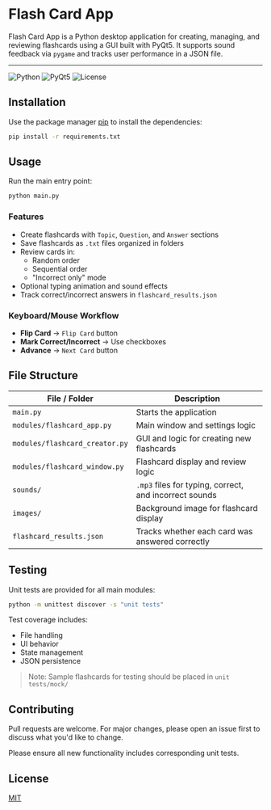 # Flash Card App

Flash Card App is a Python desktop application for creating, managing, and reviewing flashcards using a GUI built with PyQt5. It supports sound feedback via `pygame` and tracks user performance in a JSON file.

---

![Python](https://img.shields.io/badge/Python-3.9%2B-blue.svg)
![PyQt5](https://img.shields.io/badge/PyQt5-GUI-green)
![License](https://img.shields.io/badge/License-MIT-blue.svg)

## Installation

Use the package manager [pip](https://pip.pypa.io/en/stable/) to install the dependencies:

```bash
pip install -r requirements.txt
```

## Usage

Run the main entry point:

```bash
python main.py
```

### Features

- Create flashcards with `Topic`, `Question`, and `Answer` sections
- Save flashcards as `.txt` files organized in folders
- Review cards in:
  - Random order
  - Sequential order
  - "Incorrect only" mode
- Optional typing animation and sound effects
- Track correct/incorrect answers in `flashcard_results.json`

### Keyboard/Mouse Workflow

- **Flip Card** → `Flip Card` button
- **Mark Correct/Incorrect** → Use checkboxes
- **Advance** → `Next Card` button

## File Structure

| File / Folder                | Description                                                |
|-----------------------------|------------------------------------------------------------|
| `main.py`                   | Starts the application                                     |
| `modules/flashcard_app.py`  | Main window and settings logic                             |
| `modules/flashcard_creator.py` | GUI and logic for creating new flashcards             |
| `modules/flashcard_window.py`  | Flashcard display and review logic                     |
| `sounds/`                   | `.mp3` files for typing, correct, and incorrect sounds     |
| `images/`                   | Background image for flashcard display                    |
| `flashcard_results.json`    | Tracks whether each card was answered correctly            |

## Testing

Unit tests are provided for all main modules:

```bash
python -m unittest discover -s "unit tests"
```

Test coverage includes:

- File handling
- UI behavior
- State management
- JSON persistence

> Note: Sample flashcards for testing should be placed in `unit tests/mock/`

## Contributing

Pull requests are welcome. For major changes, please open an issue first to discuss what you'd like to change.

Please ensure all new functionality includes corresponding unit tests.

## License

[MIT](https://choosealicense.com/licenses/mit/)

